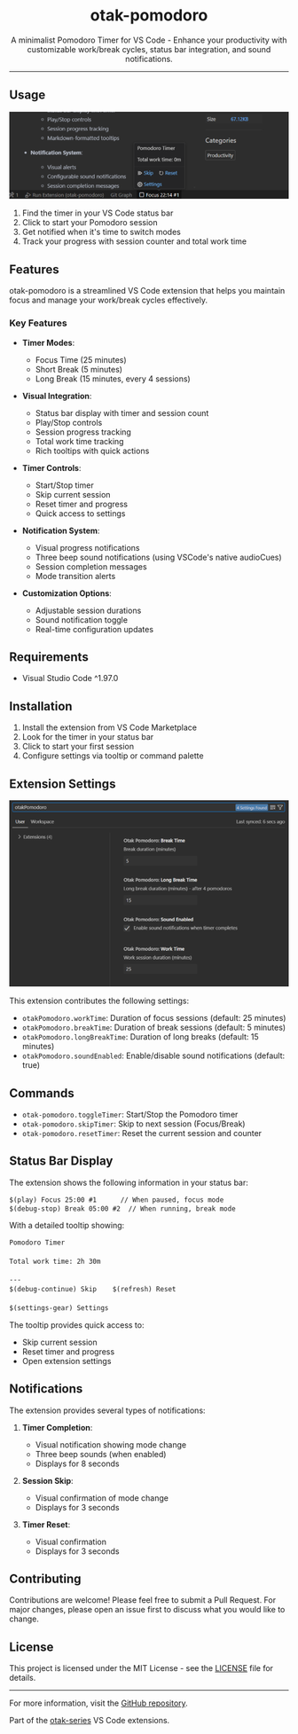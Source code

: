 <p align="center">
  <h1 align="center">otak-pomodoro</h1>
  <p align="center">A minimalist Pomodoro Timer for VS Code - Enhance your productivity with customizable work/break cycles, status bar integration, and sound notifications.</p>
</p>

---

## Usage

![Status Bar Timer](images/status-bar-timer.png)

1. Find the timer in your VS Code status bar
2. Click to start your Pomodoro session
3. Get notified when it's time to switch modes
4. Track your progress with session counter and total work time

## Features

otak-pomodoro is a streamlined VS Code extension that helps you maintain focus and manage your work/break cycles effectively.

### Key Features

- **Timer Modes**:
  - Focus Time (25 minutes)
  - Short Break (5 minutes)
  - Long Break (15 minutes, every 4 sessions)

- **Visual Integration**:
  - Status bar display with timer and session count
  - Play/Stop controls
  - Session progress tracking
  - Total work time tracking
  - Rich tooltips with quick actions

- **Timer Controls**:
  - Start/Stop timer
  - Skip current session
  - Reset timer and progress
  - Quick access to settings

- **Notification System**:
  - Visual progress notifications
  - Three beep sound notifications (using VSCode's native audioCues)
  - Session completion messages
  - Mode transition alerts

- **Customization Options**:
  - Adjustable session durations
  - Sound notification toggle
  - Real-time configuration updates

## Requirements

- Visual Studio Code ^1.97.0

## Installation

1. Install the extension from VS Code Marketplace
2. Look for the timer in your status bar
3. Click to start your first session
4. Configure settings via tooltip or command palette

## Extension Settings

![Settings](images/settings-otakPomodoro.png)

This extension contributes the following settings:

- `otakPomodoro.workTime`: Duration of focus sessions (default: 25 minutes)
- `otakPomodoro.breakTime`: Duration of break sessions (default: 5 minutes)
- `otakPomodoro.longBreakTime`: Duration of long breaks (default: 15 minutes)
- `otakPomodoro.soundEnabled`: Enable/disable sound notifications (default: true)

## Commands

- `otak-pomodoro.toggleTimer`: Start/Stop the Pomodoro timer
- `otak-pomodoro.skipTimer`: Skip to next session (Focus/Break)
- `otak-pomodoro.resetTimer`: Reset the current session and counter

## Status Bar Display

The extension shows the following information in your status bar:

```
$(play) Focus 25:00 #1      // When paused, focus mode
$(debug-stop) Break 05:00 #2  // When running, break mode
```

With a detailed tooltip showing:
```markdown
Pomodoro Timer

Total work time: 2h 30m

---
$(debug-continue) Skip    $(refresh) Reset

$(settings-gear) Settings
```

The tooltip provides quick access to:
- Skip current session
- Reset timer and progress
- Open extension settings

## Notifications

The extension provides several types of notifications:

1. **Timer Completion**:
   - Visual notification showing mode change
   - Three beep sounds (when enabled)
   - Displays for 8 seconds

2. **Session Skip**:
   - Visual confirmation of mode change
   - Displays for 3 seconds

3. **Timer Reset**:
   - Visual confirmation
   - Displays for 3 seconds

## Contributing

Contributions are welcome! Please feel free to submit a Pull Request. For major changes, please open an issue first to discuss what you would like to change.

## License

This project is licensed under the MIT License - see the [LICENSE](LICENSE) file for details.

---

For more information, visit the [GitHub repository](https://github.com/tsuyoshi-otake-system-exe-jp/otak-pomodoro).

Part of the [otak-series](https://marketplace.visualstudio.com/search?term=otak&target=VSCode) VS Code extensions.
